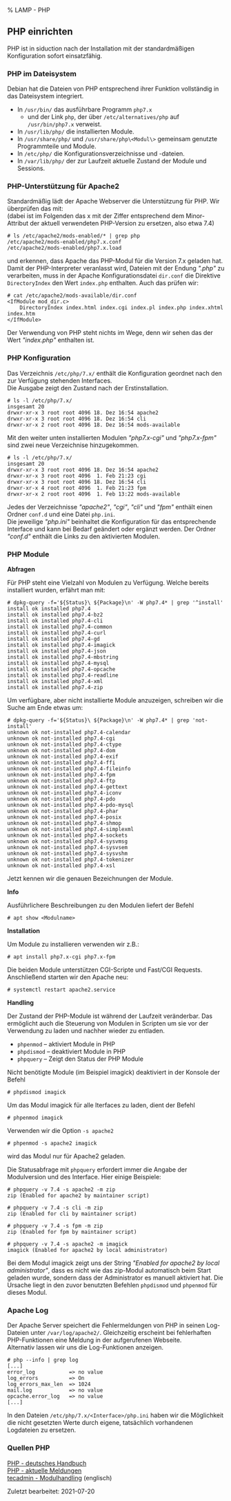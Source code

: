 % LAMP - PHP

## PHP einrichten

PHP ist in siduction nach der Installation mit der standardmäßigen Konfiguration sofort einsatzfähig.  

### PHP im Dateisystem

Debian hat die Dateien von PHP entsprechend ihrer Funktion vollständig in das Dateisystem integriert.

+ In `/usr/bin/` das ausführbare Programm `php7.x`  
    + und der Link `php`, der über `/etc/alternatives/php` auf `/usr/bin/php7.x` verweist.  
+ In `/usr/lib/php/` die installierten Module.  
+ In `/usr/share/php/` und `/usr/share/php\<Modul\>` gemeinsam genutzte Programmteile und Module.  
+ In `/etc/php/` die Konfigurationsverzeichnisse und -dateien.  
+ In `/var/lib/php/` der zur Laufzeit aktuelle Zustand der Module und Sessions.

### PHP-Unterstützung für Apache2

Standardmäßig lädt der Apache Webserver die Unterstützung für PHP. Wir überprüfen das mit:  
(dabei ist im Folgenden das x mit der Ziffer entsprechend dem Minor-Attribut der aktuell verwendeten PHP-Version zu ersetzen, also etwa 7.4)

~~~
# ls /etc/apache2/mods-enabled/* | grep php
/etc/apache2/mods-enabled/php7.x.conf
/etc/apache2/mods-enabled/php7.x.load
~~~

und erkennen, dass Apache das PHP-Modul für die Version 7.x geladen hat.  
Damit der PHP-Interpreter veranlasst wird, Dateien mit der Endung *".php"* zu verarbeiten, muss in der Apache Konfigurationsdatei `dir.conf` die Direktive `DirectoryIndex` den Wert `index.php` enthalten. Auch das prüfen wir:

~~~
# cat /etc/apache2/mods-available/dir.conf
<IfModule mod_dir.c>
    DirectoryIndex index.html index.cgi index.pl index.php index.xhtml index.htm
</IfModule>
~~~

Der Verwendung von PHP steht nichts im Wege, denn wir sehen das der Wert *"index.php"* enthalten ist.

### PHP Konfiguration

Das Verzeichnis `/etc/php/7.x/` enthält die Konfiguration geordnet nach den zur Verfügung stehenden Interfaces.  
Die Ausgabe zeigt den Zustand nach der Erstinstallation.

~~~
# ls -l /etc/php/7.x/
insgesamt 20
drwxr-xr-x 3 root root 4096 18. Dez 16:54 apache2
drwxr-xr-x 3 root root 4096 18. Dez 16:54 cli
drwxr-xr-x 2 root root 4096 18. Dez 16:54 mods-available
~~~

Mit den weiter unten installierten Modulen *"php7.x-cgi"* und *"php7.x-fpm"* sind zwei neue Verzeichnise hinzugekommen.

~~~
# ls -l /etc/php/7.x/
insgesamt 20
drwxr-xr-x 3 root root 4096 18. Dez 16:54 apache2
drwxr-xr-x 3 root root 4096  1. Feb 21:23 cgi
drwxr-xr-x 3 root root 4096 18. Dez 16:54 cli
drwxr-xr-x 4 root root 4096  1. Feb 21:23 fpm
drwxr-xr-x 2 root root 4096  1. Feb 13:22 mods-available
~~~

Jedes der Verzeichnisse *"apache2"*, *"cgi"*, *"cli"* und *"fpm"* enthält einen Ordner `conf.d` und eine Datei `php.ini`.  
Die jeweilige *"php.ini"* beinhaltet die Konfiguration für das entsprechende Interface und kann bei Bedarf geändert oder ergänzt werden. Der Ordner *"conf.d"* enthält die Links zu den aktivierten Modulen.

### PHP Module

**Abfragen**

Für PHP steht eine Vielzahl von Modulen zu Verfügung. Welche bereits installiert wurden, erfährt man mit:

~~~
# dpkg-query -f='${Status}\ ${Package}\n' -W php7.4* | grep '^install'
install ok installed php7.4
install ok installed php7.4-bz2
install ok installed php7.4-cli
install ok installed php7.4-common
install ok installed php7.4-curl
install ok installed php7.4-gd
install ok installed php7.4-imagick
install ok installed php7.4-json
install ok installed php7.4-mbstring
install ok installed php7.4-mysql
install ok installed php7.4-opcache
install ok installed php7.4-readline
install ok installed php7.4-xml
install ok installed php7.4-zip
~~~

Um verfügbare, aber nicht installierte Module anzuzeigen, schreiben wir die Suche am Ende etwas um:

~~~
# dpkg-query -f='${Status}\ ${Package}\n' -W php7.4* | grep 'not-install'
unknown ok not-installed php7.4-calendar
unknown ok not-installed php7.4-cgi
unknown ok not-installed php7.4-ctype
unknown ok not-installed php7.4-dom
unknown ok not-installed php7.4-exif
unknown ok not-installed php7.4-ffi
unknown ok not-installed php7.4-fileinfo
unknown ok not-installed php7.4-fpm
unknown ok not-installed php7.4-ftp
unknown ok not-installed php7.4-gettext
unknown ok not-installed php7.4-iconv
unknown ok not-installed php7.4-pdo
unknown ok not-installed php7.4-pdo-mysql
unknown ok not-installed php7.4-phar
unknown ok not-installed php7.4-posix
unknown ok not-installed php7.4-shmop
unknown ok not-installed php7.4-simplexml
unknown ok not-installed php7.4-sockets
unknown ok not-installed php7.4-sysvmsg
unknown ok not-installed php7.4-sysvsem
unknown ok not-installed php7.4-sysvshm
unknown ok not-installed php7.4-tokenizer
unknown ok not-installed php7.4-xsl
~~~

Jetzt kennen wir die genauen Bezeichnungen der Module.

**Info**

Ausführlichere Beschreibungen zu den Modulen liefert der Befehl

~~~
# apt show <Modulname>
~~~

**Installation**

Um Module zu installieren verwenden wir z.B.:

~~~
# apt install php7.x-cgi php7.x-fpm
~~~

Die beiden Module unterstützen CGI-Scripte und Fast/CGI Requests.  
Anschließend starten wir den Apache neu:

~~~
# systemctl restart apache2.service
~~~

**Handling**

Der Zustand der PHP-Module ist während der Laufzeit veränderbar. Das ermöglicht auch die Steuerung von Modulen in Scripten um sie vor der Verwendung zu laden und nachher wieder zu entladen.

+ `phpenmod` – aktiviert Module in PHP  
+ `phpdismod` – deaktiviert Module in PHP  
+ `phpquery` – Zeigt den Status der PHP Module

Nicht benötigte Module (im Beispiel imagick) deaktiviert in der Konsole der Befehl

~~~
# phpdismod imagick
~~~

Um das Modul imagick für alle Iterfaces zu laden, dient der Befehl

~~~
# phpenmod imagick
~~~

Verwenden wir die Option `-s apache2`

~~~
# phpenmod -s apache2 imagick
~~~

wird das Modul nur für Apache2 geladen.

Die Statusabfrage mit `phpquery` erfordert immer die Angabe der Modulversion und des Interface. Hier einige Beispiele:

~~~
# phpquery -v 7.4 -s apache2 -m zip
zip (Enabled for apache2 by maintainer script)

# phpquery -v 7.4 -s cli -m zip
zip (Enabled for cli by maintainer script)

# phpquery -v 7.4 -s fpm -m zip
zip (Enabled for fpm by maintainer script)

# phpquery -v 7.4 -s apache2 -m imagick
imagick (Enabled for apache2 by local administrator)
~~~

Bei dem Modul imagick zeigt uns der String *"Enabled for apache2 by local administrator"*, dass es nicht wie das zip-Modul automatisch beim Start geladen wurde, sondern dass der Administrator es manuell aktiviert hat. Die Ursache liegt in den zuvor benutzten Befehlen `phpdismod` und `phpenmod` für dieses Modul.

### Apache Log

Der Apache Server speichert die Fehlermeldungen von PHP in seinen Log-Dateien unter `/var/log/apache2/`. Gleichzeitig erscheint bei fehlerhaften PHP-Funktionen eine Meldung in der aufgerufenen Webseite.  
Alternativ lassen wir uns die Log-Funktionen anzeigen.

~~~
# php --info | grep log
[...]
error_log 			=> no value
log_errors 			=> On
log_errors_max_len 	=> 1024
mail.log 			=> no value
opcache.error_log 	=> no value
[...]
~~~

In den Dateien `/etc/php/7.x/<Interface>/php.ini` haben wir die Möglichkeit die nicht gesetzten Werte durch eigene, tatsächlich vorhandenen Logdateien zu ersetzen.

### Quellen PHP

[PHP - deutsches Handbuch](https://www.php.net/manual/de/)  
[PHP - aktuelle Meldungen](https://www.php.net/)  
[tecadmin - Modulhandling](https://tecadmin.net/enable-disable-php-modules-ubuntu/) (englisch)

<div id="rev">Zuletzt bearbeitet: 2021-07-20</div>
